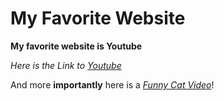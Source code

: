 # My Favorite Website

**My favorite website is Youtube**

*Here is the Link to [Youtube](http:///www.youtube.com)*

And more **importantly** here is a *[Funny Cat Video](https://youtu.be/JxS5E-kZc2s)*!
